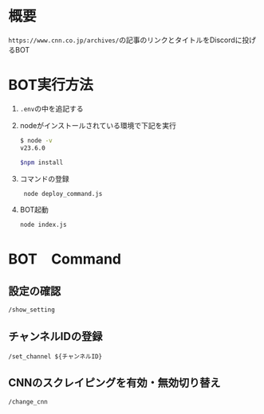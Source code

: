 # 概要
`https://www.cnn.co.jp/archives/`の記事のリンクとタイトルをDiscordに投げるBOT

# BOT実行方法

1. `.env`の中を追記する
1. nodeがインストールされている環境で下記を実行
    ```bash
    $ node -v
    v23.6.0

    $npm install
    ```

1. コマンドの登録
   ```bash
    node deploy_command.js
   ```

1. BOT起動
    ```bash
    node index.js
    ```

# BOT　Command

## 設定の確認

```text
/show_setting
```

## チャンネルIDの登録

```text
/set_channel ${チャンネルID}
```

## CNNのスクレイピングを有効・無効切り替え

```text
/change_cnn
```
